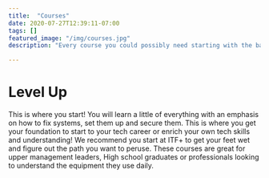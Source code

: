```yaml
---
title:  "Courses"
date: 2020-07-27T12:39:11-07:00
tags: []
featured_image: "/img/courses.jpg"
description: "Every course you could possibly need starting with the basics."

---
```



# Level Up

This is where you start! You will learn a little of everything with an emphasis on how to fix systems, set them 
up and secure them. This is where you get your foundation to start to your tech career or enrich your own tech 
skills and understanding! We recommend you start at ITF+ to get your feet wet and figure out the path you want 
to peruse. These courses are great for upper management leaders, High school graduates or professionals looking 
to understand the equipment they use daily.
